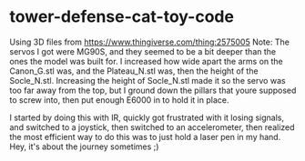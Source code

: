 # tower-defense-cat-toy-code

Using 3D files from https://www.thingiverse.com/thing:2575005
Note: The servos I got were MG90S, and they seemed to be a bit deeper than the ones the model was built for. I increased how wide apart the arms on the Canon_G.stl was, and the Plateau_N.stl was, then the height of the Socle_N.stl. Increasing the height of Socle_N.stl made it so the servo was too far away  from the top, but I ground down the pillars that youre supposed to screw into, then put enough E6000 in to hold it in place.

I started by doing this with IR, quickly got frustrated with it losing signals, and switched to a joystick, then switched to an accelerometer, then realized the most efficient way to do this was to just hold a laser pen in my hand. Hey, it's about the journey sometimes ;) 
